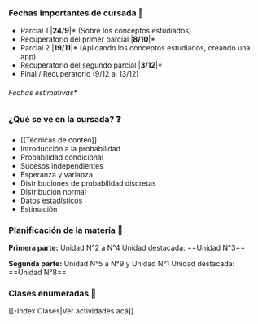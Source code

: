 ### **Fechas importantes de cursada** 📅

- Parcial 1 |**24/9**|* (Sobre los conceptos estudiados)
- Recuperatorio del primer parcial |**8/10**|*
- Parcial 2 |**19/11**|* (Aplicando los conceptos estudiados, creando una app)
- Recuperatorio del segundo parcial |**3/12**|*
- Final / Recuperatorio (9/12 al 13/12)
###### Fechas estimativas*
### **¿Qué se ve en la cursada?** ❓

- [[Técnicas de conteo]]
- Introducción a la probabilidad
- Probabilidad condicional
- Sucesos independientes
- Esperanza y varianza
- Distribuciones de probabilidad discretas
- Distribución normal
- Datos estadísticos
- Estimación
### **Planificación de la materia** 📖

**Primera parte:**
Unidad N°2 a N°4
Unidad destacada: ==Unidad N°3==

**Segunda parte:**
Unidad N°5 a N°9 y Unidad N°1
Unidad destacada: ==Unidad N°8==
### **Clases enumeradas** 📄

[[-Index Clases|Ver actividades acá]]